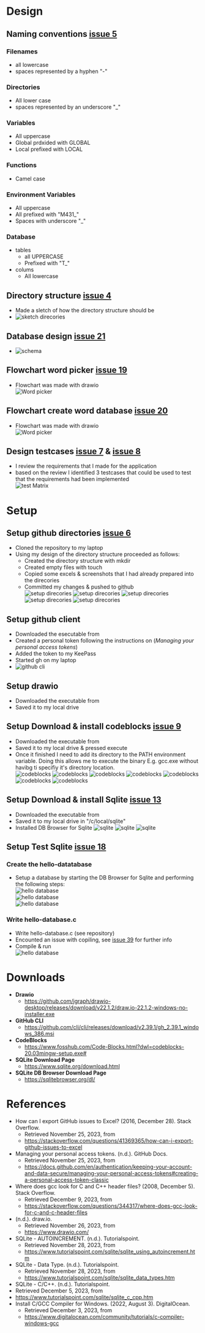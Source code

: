 
# Design
## Naming conventions [issue 5]
### Filenames
* all lowercase
* spaces represented by a hyphen "-"
### Directories
* All lower case
* spaces represented by an underscore "_"
### Variables
* All uppercase
* Global prdxided with GLOBAL
* Local prefixed with LOCAL
### Functions
* Camel case
### Environment Variables
* All uppercase
* All prefixed with "M431_"
* Spaces with underscore "_"
### Database
* tables
  * all UPPERCASE
  * Prefixed with "T_" 
* colums
  * All lowercase

## Directory structure [issue 4]
* Made a sletch of how the directory structure should be
* ![sketch direcories][sketch1]

## Database design [issue 21]
* ![schema][design1]

## Flowchart word picker [issue 19]
* Flowchart was made with drawio  
![Word picker][design2]
## Flowchart create word database [issue 20]
* Flowchart was made with drawio  
![Word picker][design3]
## Design testcases [issue 7] & [issue 8]
* I review the requirements that I made for the application
* based on the review I identified 3 testcases that could be used to test that the requirements had been implemented    
![test Matrix][design4]


# Setup
## Setup github directories [issue 6]
* Cloned the repository to my laptop
* Using my design of the directory structure proceeded as follows: 
  * Created the directory structure with mkdir
  * Created empty files with touch
  * Copied some excels & screenshots that I had already prepared into the direcories
  * Committed my changes & pushed to github  
![setup direcories][setup1]
![setup direcories][setup2]
![setup direcories][setup3]
![setup direcories][setup4]
![setup direcories][setup5]

## Setup github client
* Downloaded the esecutable from
* Created a personal token following the instructions on (_Managing your personal access tokens_)
* Added the token to my KeePass
* Started gh on my laptop
* ![github cli][setup6]

## Setup drawio
* Downloaded the executable from 
* Saved it to my local drive

## Setup Download & install codeblocks [issue 9]
* Downloaded the executable from 
* Saved it to my local drive & pressed execute
* Once it finished I need to add its directory to the PATH environment variable. Doing this allows me to execute the binary E.g. gcc.exe without havibg ti specifiy it's directory location.  
![codeblocks][setup7]
![codeblocks][setup8]
![codeblocks][setup9]
![codeblocks][setup10]
![codeblocks][setup11]
![codeblocks][setup12]
![codeblocks][setup13]  
 
## Setup Download & install Sqlite [issue 13]
* Downloaded the executable from 
* Saved it to my local drive in "/c/local/sqlite"  
* Installed DB Browser for Sqlite
![sqlite][setup14]
![sqlite][setup15]
![sqlite][setup16]

## Setup Test Sqlite [issue 18]
### Create the hello-datatabase
* Setup a database by starting the DB Browser for Sqlite and performing the following steps:  
![hello database][setup17]  
![hello database][setup18]  
![hello database][setup19]  

### Write hello-database.c
* Write hello-database.c (see repository)
* Encounted an issue with copiling, see [issue 39] for further info
* Compile & run  
![hello database][setup20]  


# Downloads
* **Drawio**
  * https://github.com/jgraph/drawio-desktop/releases/download/v22.1.2/draw.io-22.1.2-windows-no-installer.exe
* **GitHub CLI**
  * https://github.com/cli/cli/releases/download/v2.39.1/gh_2.39.1_windows_386.msi
* **CodeBlocks**
  * https://www.fosshub.com/Code-Blocks.html?dwl=codeblocks-20.03mingw-setup.exe#
* **SQLite Download Page** 
  * https://www.sqlite.org/download.html
* **SQLite DB Browser Download Page** 
  * https://sqlitebrowser.org/dl/

# References
* How can I export GitHub issues to Excel? (2016, December 28). Stack Overflow. 
  * Retrieved November 25, 2023, from 
  * https://stackoverflow.com/questions/41369365/how-can-i-export-github-issues-to-excel
* Managing your personal access tokens. (n.d.). GitHub Docs. 
  * Retrieved November 25, 2023, from 
  * https://docs.github.com/en/authentication/keeping-your-account-and-data-secure/managing-your-personal-access-tokens#creating-a-personal-access-token-classic
* Where does gcc look for C and C++ header files? (2008, December 5). Stack Overflow. 
  * Retrieved December 9, 2023, from 
  * https://stackoverflow.com/questions/344317/where-does-gcc-look-for-c-and-c-header-files
* (n.d.). draw.io. 
  * Retrieved November 26, 2023, from 
  * https://www.drawio.com/
* SQLite - AUTOINCREMENT. (n.d.). Tutorialspoint. 
  * Retrieved November 28, 2023, from
  * https://www.tutorialspoint.com/sqlite/sqlite_using_autoincrement.htm
* SQLite - Data Type. (n.d.). Tutorialspoint. 
  * Retrieved November 28, 2023, from
  * https://www.tutorialspoint.com/sqlite/sqlite_data_types.htm
*  SQLite - C/C++. (n.d.). Tutorialspoint. 
  * Retrieved December 5, 2023, from 
  * https://www.tutorialspoint.com/sqlite/sqlite_c_cpp.htm
* Install C/GCC Compiler for Windows. (2022, August 3). DigitalOcean. 
  * Retrieved December 3, 2023, from
  * https://www.digitalocean.com/community/tutorials/c-compiler-windows-gcc



[design1]: ../02_resources/images/realize-design-database-schema.png
[design2]: ../02_resources/images/realize-design-flowchart-word-picker.png
[design3]: ../02_resources/images/realize-design-flowchart-create-word-database.png
[design4]: ../02_resources/images/realize-design-testcases.JPG


[issue 4]: https://github.com/tbz-neil-devlin/m431_demo_database/issues/4
[issue 5]: https://github.com/tbz-neil-devlin/m431_demo_database/issues/5
[issue 6]: https://github.com/tbz-neil-devlin/m431_demo_database/issues/6
[issue 7]: https://github.com/tbz-neil-devlin/m431_demo_database/issues/7
[issue 8]: https://github.com/tbz-neil-devlin/m431_demo_database/issues/8
[issue 9]: https://github.com/tbz-neil-devlin/m431_demo_database/issues/9
[issue 13]: https://github.com/tbz-neil-devlin/m431_demo_database/issues/13

[issue 18]: https://github.com/tbz-neil-devlin/m431_demo_database/issues/18
[issue 19]: https://github.com/tbz-neil-devlin/m431_demo_database/issues/19
[issue 20]: https://github.com/tbz-neil-devlin/m431_demo_database/issues/20
[issue 21]: https://github.com/tbz-neil-devlin/m431_demo_database/issues/21

[issue 39]: https://github.com/tbz-neil-devlin/m431_demo_database/issues/39

[setup1]: ../02_resources/images/realize-setup-git-clone.JPG
[setup2]: ../02_resources/images/realize-setup-git-directories-01.JPG
[setup3]: ../02_resources/images/realize-setup-git-directories-02.JPG
[setup4]: ../02_resources/images/realize-setup-git-directories-03.JPG
[setup5]: ../02_resources/images/realize-setup-git-directories-04.JPG
[setup6]: ../02_resources/images/realize-setup-github-cli-01.JPG
[setup7]: ../02_resources/images/realize-setup-codeblocks01.JPG
[setup8]: ../02_resources/images/realize-setup-codeblocks02.JPG
[setup9]: ../02_resources/images/realize-setup-codeblocks03.JPG
[setup10]: ../02_resources/images/realize-setup-codeblocks-path-03.JPG
[setup11]: ../02_resources/images/realize-setup-codeblocks-path-02.JPG
[setup12]: ../02_resources/images/realize-setup-codeblocks-path-03.JPG
[setup13]: ../02_resources/images/realize-setup-codeblocks-path-04.JPG
[setup14]: ../02_resources/images/realize-setup-sqlite-db-browser-01.JPG
[setup15]: ../02_resources/images/realize-setup-sqlite-db-browser-02.JPG
[setup16]: ../02_resources/images/realize-setup-sqlite-db-browser-03.JPG
[setup17]: ../02_resources/images/realize-setup-hello-database-01.JPG
[setup18]: ../02_resources/images/realize-setup-hello-database-02.JPG
[setup19]: ../02_resources/images/realize-setup-hello-database-03.JPG
[setup20]: ../02_resources/images/realize-implement-hello-database-01.JPG


[sketch1]: ../02_resources/images/realize-design-sketch-directories.jpeg